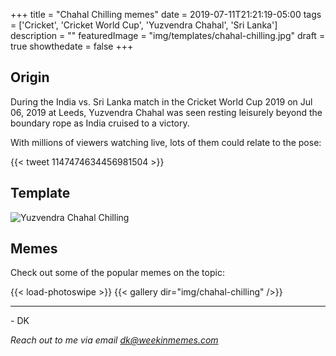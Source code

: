 +++
title = "Chahal Chilling memes"
date = 2019-07-11T21:21:19-05:00
tags = ['Cricket', 'Cricket World Cup', 'Yuzvendra Chahal', 'Sri Lanka']
description = ""
featuredImage = "img/templates/chahal-chilling.jpg"
draft = true
showthedate = false
+++

## Origin

During the India vs. Sri Lanka match in the Cricket World Cup 2019 on Jul 06, 2019 at Leeds, Yuzvendra Chahal was seen resting leisurely beyond the boundary rope as India cruised to a victory.
<!--more-->

With millions of viewers watching live, lots of them could relate to the pose:

{{< tweet 1147474634456981504 >}}

## Template

![Yuzvendra Chahal Chilling](img/templates/chahal-chilling.jpg)

## Memes

Check out some of the popular memes on the topic:

{{< load-photoswipe >}}
{{< gallery dir="img/chahal-chilling" />}}

---
\- DK

*Reach out to me via email dk@weekinmemes.com*